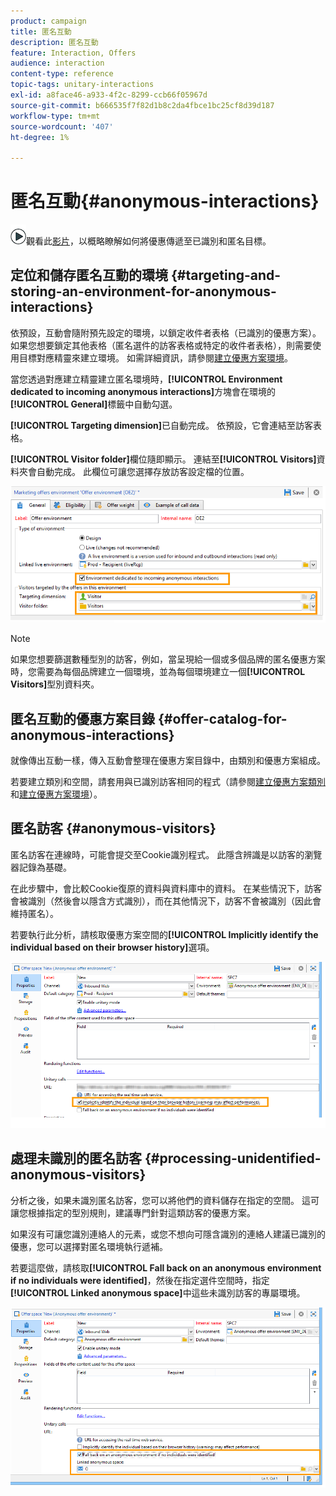 ```yaml
---
product: campaign
title: 匿名互動
description: 匿名互動
feature: Interaction, Offers
audience: interaction
content-type: reference
topic-tags: unitary-interactions
exl-id: a8face46-a933-4f2c-8299-ccb66f05967d
source-git-commit: b666535f7f82d1b8c2da4fbce1bc25cf8d39d187
workflow-type: tm+mt
source-wordcount: '407'
ht-degree: 1%

---
```


# 匿名互動{#anonymous-interactions}



![](assets/do-not-localize/how-to-video.png)觀看此[影片](https://helpx.adobe.com/campaign/classic/how-to/indetified-and-anonymous-interaction-in-acv6.html?playlist=/ccx/v1/collection/product/campaign/classic/segment/digital-marketers/explevel/intermediate/applaunch/get-started/collection.ccx.js&amp;ref=helpx.adobe.com)，以概略瞭解如何將優惠傳遞至已識別和匿名目標。

## 定位和儲存匿名互動的環境 {#targeting-and-storing-an-environment-for-anonymous-interactions}

依預設，互動會隨附預先設定的環境，以鎖定收件者表格（已識別的優惠方案）。 如果您想要鎖定其他表格（匿名選件的訪客表格或特定的收件者表格），則需要使用目標對應精靈來建立環境。 如需詳細資訊，請參閱[建立優惠方案環境](../../interaction/using/live-design-environments.md#creating-an-offer-environment)。

當您透過對應建立精靈建立匿名環境時，**[!UICONTROL Environment dedicated to incoming anonymous interactions]**&#x200B;方塊會在環境的&#x200B;**[!UICONTROL General]**&#x200B;標籤中自動勾選。

**[!UICONTROL Targeting dimension]**&#x200B;已自動完成。 依預設，它會連結至訪客表格。

**[!UICONTROL Visitor folder]**&#x200B;欄位隨即顯示。 連結至&#x200B;**[!UICONTROL Visitors]**&#x200B;資料夾會自動完成。 此欄位可讓您選擇存放訪客設定檔的位置。

![](assets/anonymous_environment_option.png)

>[!NOTE]
>
>如果您想要篩選數種型別的訪客，例如，當呈現給一個或多個品牌的匿名優惠方案時，您需要為每個品牌建立一個環境，並為每個環境建立一個&#x200B;**[!UICONTROL Visitors]**&#x200B;型別資料夾。

## 匿名互動的優惠方案目錄 {#offer-catalog-for-anonymous-interactions}

就像傳出互動一樣，傳入互動會整理在優惠方案目錄中，由類別和優惠方案組成。

若要建立類別和空間，請套用與已識別訪客相同的程式（請參閱[建立優惠方案類別](../../interaction/using/creating-offer-categories.md)和[建立優惠方案環境](../../interaction/using/live-design-environments.md#creating-an-offer-environment)）。

## 匿名訪客 {#anonymous-visitors}

匿名訪客在連線時，可能會提交至Cookie識別程式。 此隱含辨識是以訪客的瀏覽器記錄為基礎。

在此步驟中，會比較Cookie復原的資料與資料庫中的資料。 在某些情況下，訪客會被識別（然後會以隱含方式識別），而在其他情況下，訪客不會被識別（因此會維持匿名）。

若要執行此分析，請核取優惠方案空間的&#x200B;**[!UICONTROL Implicitly identify the individual based on their browser history]**&#x200B;選項。

![](assets/identification_anonymous_visitors.png)

## 處理未識別的匿名訪客 {#processing-unidentified-anonymous-visitors}

分析之後，如果未識別匿名訪客，您可以將他們的資料儲存在指定的空間。 這可讓您根據指定的型別規則，建議專門針對這類訪客的優惠方案。

如果沒有可讓您識別連絡人的元素，或您不想向可隱含識別的連絡人建議已識別的優惠，您可以選擇對匿名環境執行遞補。

若要這麼做，請核取&#x200B;**[!UICONTROL Fall back on an anonymous environment if no individuals were identified]**，然後在指定選件空間時，指定&#x200B;**[!UICONTROL Linked anonymous space]**&#x200B;中這些未識別訪客的專屬環境。

![](assets/anonymous_to_anonymous_environment.png)
